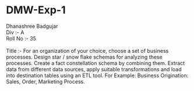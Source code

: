 # DMW-Exp-1
Dhanashree Badgujar
<br>
Div :- A
<br>
Roll No :- 35
<br>
<br>
Title :- For an organization of your choice, choose a set of business processes. Design star / snow flake schemas for analyzing these processes. Create a fact constellation schema by combining them. Extract data from different data sources, apply suitable transformations and load into destination tables using an ETL tool. For Example: Business Origination: Sales, Order, Marketing Process.

